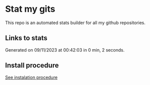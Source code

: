 # Stat my gits

This repo is an automated stats builder for all my github repositories.

## Links to stats


Generated on 09/11/2023 at 00:42:03 in 0 min, 2 seconds.

## Install procedure

[See instalation procedure](./src/install.md)
